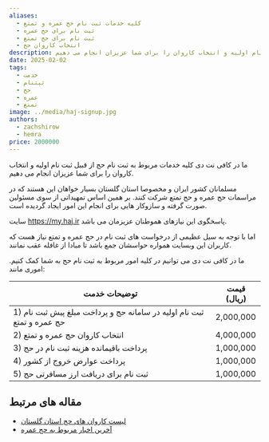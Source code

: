 ```yaml
---
aliases:
  - کلیه خدمات ثبت نام حج عمره و تمتع
  - ثبت نام برای حج عمره
  - ثبت نام برای حج تمتع
  - انتخاب کاروان حج
description: ما در کافی نت دی کلیه خدمات مربوط به ثبت نام حج از قبیل ثبت نام اولیه و انتخاب کاروان را برای شما عزیزان انجام می دهیم.
date: 2025-02-02
tags:
  - خدمت
  - ثبتنام
  - حج
  - عمره
  - تمتع
image: ../media/haj-signup.jpg
authors:
  - zachshirow
  - hemra
price: 2000000
---
```


ما در کافی نت دی کلیه خدمات مربوط به ثبت نام حج از قبیل ثبت نام اولیه و انتخاب کاروان را برای شما عزیزان انجام می دهیم.

مسلمانان کشور ایران و مخصوصا استان گلستان بسیار خواهان این هستند که در مراسمات حج عمره و حج تمتع شرکت کنند. بر همین اساس تمهیداتی از سوی مسئولین صورت گرفته و سازوکار هایی برای انجام این امور ایجاد گردیده است. 

سایت https://my.haj.ir پاسخگوی این نیازهای هموطنان عزیزمان می باشد. 

اما با توجه به سیل عظیمی از درخواست های ثبت نام در حج عمره و تمتع نیاز هست که کاربران این وبسایت همواره حواسشان جمع باشد تا مبادا از غافله عقب نمانند. 

ما در کافی نت دی می توانیم در کلیه امور مربوط به ثبت نام حج به شما کمک کنیم. اموری مانند: 

| توضیحات خدمت                                                           | قیمت (ریال) |
| ---------------------------------------------------------------------- | ----------- |
| 1) ثبت نام اولیه در سامانه حج و پرداخت مبلغ پیش ثبت نام حج عمره و تمتع | 2,000,000   |
| 2) انتخاب کاروان حج عمره و تمتع                                        | 4,000,000   |
| 3) پرداخت باقیمانده هزینه ثبت نام در حج                                | 1,000,000   |
| 4) پرداخت عوارض خروج از کشور                                           | 1,000,000   |
| 5) ثبت نام برای دریافت ارز مسافرتی حج                                  | 1,000,000   |


## مقاله های مرتبط

- [لیست کاروان های حج استان گلستان](../blog/golestan-haj-karavans.mdx)
- [آخرین اخبار مربوط به حج عمره](../blog/umra-latest-news.mdx)